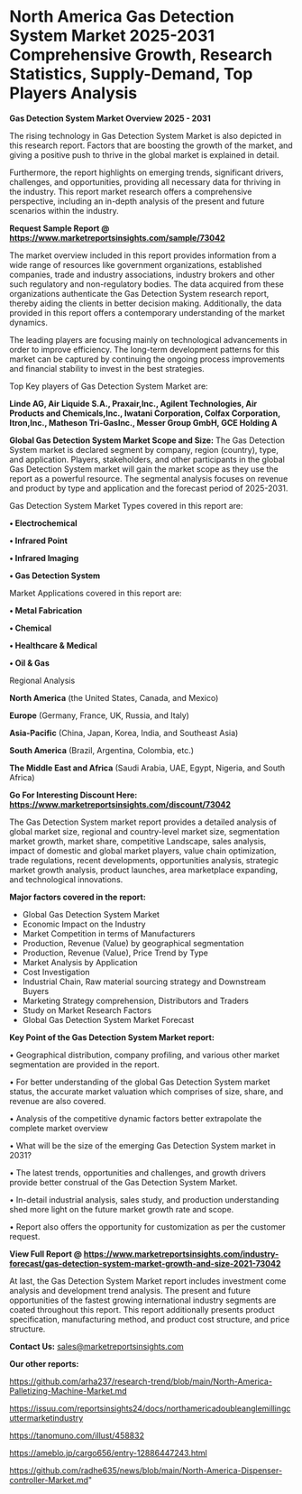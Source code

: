 # North America Gas Detection System Market 2025-2031 Comprehensive Growth, Research Statistics, Supply-Demand,  Top Players Analysis

<Strong> Gas Detection System Market Overview 2025 - 2031</strong>

The rising technology in Gas Detection System Market is also depicted in this research report. Factors that are boosting the growth of the market, and giving a positive push to thrive in the global market is explained in detail.

Furthermore, the report highlights on emerging trends, significant drivers, challenges, and opportunities, providing all necessary data for thriving in the industry. This report market research offers a comprehensive perspective, including an in-depth analysis of the present and future scenarios within the industry.

<strong>Request Sample Report @ <a href=https://www.marketreportsinsights.com/sample/73042>https://www.marketreportsinsights.com/sample/73042</a></strong>

The market overview included in this report provides information from a wide range of resources like government organizations, established companies, trade and industry associations, industry brokers and other such regulatory and non-regulatory bodies. The data acquired from these organizations authenticate the Gas Detection System research report, thereby aiding the clients in better decision making. Additionally, the data provided in this report offers a contemporary understanding of the market dynamics.

The leading players are focusing mainly on technological advancements in order to improve efficiency. The long-term development patterns for this market can be captured by continuing the ongoing process improvements and financial stability to invest in the best strategies.

Top Key players of Gas Detection System Market are:

<strong>Linde AG, Air Liquide S.A., Praxair,Inc., Agilent Technologies, Air Products and Chemicals,Inc., Iwatani Corporation, Colfax Corporation, Itron,Inc., Matheson Tri-GasInc., Messer Group GmbH, GCE Holding A</strong>

<strong><b>Global Gas Detection System Market Scope and Size:</b></strong>
The Gas Detection System market is declared segment by company, region (country), type, and application. Players, stakeholders, and other participants in the global Gas Detection System market will gain the market scope as they use the report as a powerful resource. The segmental analysis focuses on revenue and product by type and application and the forecast period of 2025-2031.

Gas Detection System Market Types covered in this report are:

<strong>• Electrochemical

• Infrared Point

• Infrared Imaging

• Gas Detection System</strong>

Market Applications covered in this report are:

<strong>• Metal Fabrication

• Chemical

• Healthcare & Medical

• Oil & Gas</strong> 

Regional Analysis

<strong>North America</strong> (the United States, Canada, and Mexico)

<strong>Europe</strong> (Germany, France, UK, Russia, and Italy)

<strong>Asia-Pacific</strong> (China, Japan, Korea, India, and Southeast Asia)

<strong>South America</strong> (Brazil, Argentina, Colombia, etc.)

<strong>The Middle East and Africa</strong> (Saudi Arabia, UAE, Egypt, Nigeria, and South Africa)

<strong>Go For Interesting Discount Here: <a href=https://www.marketreportsinsights.com/discount/73042>https://www.marketreportsinsights.com/discount/73042</a></strong>

The Gas Detection System market report provides a detailed analysis of global market size, regional and country-level market size, segmentation market growth, market share, competitive Landscape, sales analysis, impact of domestic and global market players, value chain optimization, trade regulations, recent developments, opportunities analysis, strategic market growth analysis, product launches, area marketplace expanding, and technological innovations.

<strong><b>Major factors covered in the report:</b></strong>
<ul>
  <li>Global Gas Detection System Market </li>
  <li>Economic Impact on the Industry</li>
  <li>Market Competition in terms of Manufacturers</li>
  <li>Production, Revenue (Value) by geographical segmentation</li>
  <li>Production, Revenue (Value), Price Trend by Type</li>
  <li>Market Analysis by Application</li>
  <li>Cost Investigation</li>
  <li>Industrial Chain, Raw material sourcing strategy and Downstream Buyers</li>
  <li>Marketing Strategy comprehension, Distributors and Traders</li>
  <li>Study on Market Research Factors</li>
  <li>Global Gas Detection System Market Forecast</li>
</ul>

<strong><b>Key Point of the Gas Detection System Market report:</b></strong>

• Geographical distribution, company profiling, and various other market segmentation are provided in the report.

• For better understanding of the global Gas Detection System market status, the accurate market valuation which comprises of size, share, and revenue are also covered.

• Analysis of the competitive dynamic factors better extrapolate the complete market overview

• What will be the size of the emerging Gas Detection System market in 2031?

• The latest trends, opportunities and challenges, and growth drivers provide better construal of the Gas Detection System Market.

• In-detail industrial analysis, sales study, and production understanding shed more light on the future market growth rate and scope.

• Report also offers the opportunity for customization as per the customer request.

<strong><b>View Full Report @ <a href=https://www.marketreportsinsights.com/industry-forecast/gas-detection-system-market-growth-and-size-2021-73042>https://www.marketreportsinsights.com/industry-forecast/gas-detection-system-market-growth-and-size-2021-73042</a></b></strong>


At last, the Gas Detection System Market report includes investment come analysis and development trend analysis. The present and future opportunities of the fastest growing international industry segments are coated throughout this report. This report additionally presents product specification, manufacturing method, and product cost structure, and price structure.

<strong>Contact Us:</strong>
sales@marketreportsinsights.com

<strong>Our other reports:</strong>

<a href=https://github.com/arha237/research-trend/blob/main/North-America-Palletizing-Machine-Market.md>https://github.com/arha237/research-trend/blob/main/North-America-Palletizing-Machine-Market.md</a>

<a href=https://issuu.com/reportsinsights24/docs/northamericadoubleanglemillingcuttermarketindustry>https://issuu.com/reportsinsights24/docs/northamericadoubleanglemillingcuttermarketindustry</a>

<a href=https://tanomuno.com/illust/458832>https://tanomuno.com/illust/458832</a>

<a href=https://ameblo.jp/cargo656/entry-12886447243.html>https://ameblo.jp/cargo656/entry-12886447243.html</a>

<a href=https://github.com/radhe635/news/blob/main/North-America-Dispenser-controller-Market.md>https://github.com/radhe635/news/blob/main/North-America-Dispenser-controller-Market.md</a>"
